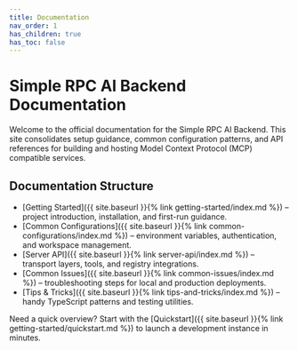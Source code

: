 ```yaml
---
title: Documentation
nav_order: 1
has_children: true
has_toc: false
---
```


# Simple RPC AI Backend Documentation

Welcome to the official documentation for the Simple RPC AI Backend. This site consolidates setup guidance, common configuration patterns, and API references for building and hosting Model Context Protocol (MCP) compatible services.

## Documentation Structure

- [Getting Started]({{ site.baseurl }}{% link getting-started/index.md %}) – project introduction, installation, and first-run guidance.
- [Common Configurations]({{ site.baseurl }}{% link common-configurations/index.md %}) – environment variables, authentication, and workspace management.
- [Server API]({{ site.baseurl }}{% link server-api/index.md %}) – transport layers, tools, and registry integrations.
- [Common Issues]({{ site.baseurl }}{% link common-issues/index.md %}) – troubleshooting steps for local and production deployments.
- [Tips & Tricks]({{ site.baseurl }}{% link tips-and-tricks/index.md %}) – handy TypeScript patterns and testing utilities.

Need a quick overview? Start with the [Quickstart]({{ site.baseurl }}{% link getting-started/quickstart.md %}) to launch a development instance in minutes.